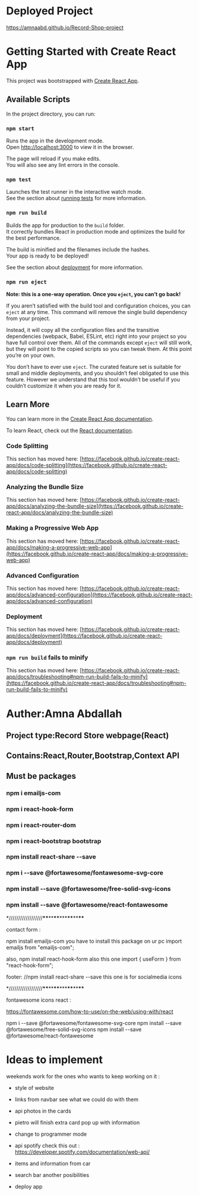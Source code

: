 
# Deployed Project

https://amnaabd.github.io/Record-Shop-project

# Getting Started with Create React App

This project was bootstrapped with [Create React App](https://github.com/facebook/create-react-app).

## Available Scripts

In the project directory, you can run:

### `npm start`

Runs the app in the development mode.\
Open [http://localhost:3000](http://localhost:3000) to view it in the browser.

The page will reload if you make edits.\
You will also see any lint errors in the console.

### `npm test`

Launches the test runner in the interactive watch mode.\
See the section about [running tests](https://facebook.github.io/create-react-app/docs/running-tests) for more information.

### `npm run build`

Builds the app for production to the `build` folder.\
It correctly bundles React in production mode and optimizes the build for the best performance.

The build is minified and the filenames include the hashes.\
Your app is ready to be deployed!

See the section about [deployment](https://facebook.github.io/create-react-app/docs/deployment) for more information.

### `npm run eject`

**Note: this is a one-way operation. Once you `eject`, you can’t go back!**

If you aren’t satisfied with the build tool and configuration choices, you can `eject` at any time. This command will remove the single build dependency from your project.

Instead, it will copy all the configuration files and the transitive dependencies (webpack, Babel, ESLint, etc) right into your project so you have full control over them. All of the commands except `eject` will still work, but they will point to the copied scripts so you can tweak them. At this point you’re on your own.

You don’t have to ever use `eject`. The curated feature set is suitable for small and middle deployments, and you shouldn’t feel obligated to use this feature. However we understand that this tool wouldn’t be useful if you couldn’t customize it when you are ready for it.

## Learn More

You can learn more in the [Create React App documentation](https://facebook.github.io/create-react-app/docs/getting-started).

To learn React, check out the [React documentation](https://reactjs.org/).

### Code Splitting

This section has moved here: [https://facebook.github.io/create-react-app/docs/code-splitting](https://facebook.github.io/create-react-app/docs/code-splitting)

### Analyzing the Bundle Size

This section has moved here: [https://facebook.github.io/create-react-app/docs/analyzing-the-bundle-size](https://facebook.github.io/create-react-app/docs/analyzing-the-bundle-size)

### Making a Progressive Web App

This section has moved here: [https://facebook.github.io/create-react-app/docs/making-a-progressive-web-app](https://facebook.github.io/create-react-app/docs/making-a-progressive-web-app)

### Advanced Configuration

This section has moved here: [https://facebook.github.io/create-react-app/docs/advanced-configuration](https://facebook.github.io/create-react-app/docs/advanced-configuration)

### Deployment

This section has moved here: [https://facebook.github.io/create-react-app/docs/deployment](https://facebook.github.io/create-react-app/docs/deployment)

### `npm run build` fails to minify

This section has moved here: [https://facebook.github.io/create-react-app/docs/troubleshooting#npm-run-build-fails-to-minify](https://facebook.github.io/create-react-app/docs/troubleshooting#npm-run-build-fails-to-minify)


# Auther:Amna Abdallah

## Project type:Record Store webpage(React)

## Contains:React,Router,Bootstrap,Context API

## Must be packages

### npm i emailjs-com

### npm i react-hook-form

### npm i react-router-dom

### npm i react-bootstrap bootstrap

### npm install react-share --save

### npm i --save @fortawesome/fontawesome-svg-core

### npm install --save @fortawesome/free-solid-svg-icons

### npm install --save @fortawesome/react-fontawesome

\*//////////////////****\*\*****\*\*****\*\*****\*\*\*****\*\*****\*\*****\*\*****

contact form :

npm install emailjs-com you have to install this package on ur pc
import emailjs from "emailjs-com";

also, npm install react-hook-form also this one
import { useForm } from "react-hook-form";

footer: //npm install react-share --save this one is for socialmedia icons

\*//////////////////****\*\*****\*\*****\*\*****\*\*\*****\*\*****\*\*****\*\*****

fontawesome icons react :

https://fontawesome.com/how-to-use/on-the-web/using-with/react

npm i --save @fortawesome/fontawesome-svg-core
npm install --save @fortawesome/free-solid-svg-icons
npm install --save @fortawesome/react-fontawesome

# Ideas to implement

weekends work for the ones who wants to keep working on it :

- style of website

- links from navbar see what we could do with them

- api photos in the cards

- pietro will finish extra card pop up with information

- change to programmer mode

- api spotify check this out : https://developer.spotify.com/documentation/web-api/

- items and information from car

- search bar another posibilities

- deploy app
